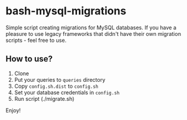 # bash-mysql-migrations

Simple script creating migrations for MySQL databases.
If you have a pleasure to use legacy frameworks that didn't have their own migration scripts - feel free to use.

## How to use?

1. Clone
2. Put your queries to `queries` directory
3. Copy `config.sh.dist`  to `config.sh`
4. Set your database credentials in `config.sh`
5. Run script (./migrate.sh)

Enjoy!
